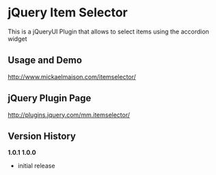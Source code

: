 # jQuery Item Selector #

This is a jQueryUI Plugin that allows to select items using the accordion widget

## Usage and Demo ##

http://www.mickaelmaison.com/itemselector/

## jQuery Plugin Page ##

http://plugins.jquery.com/mm.itemselector/

## Version History ##

**1.0.1**
**1.0.0**

* initial release


